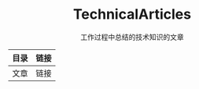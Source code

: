 <div align="center">

# TechnicalArticles
工作过程中总结的技术知识的文章
  
| 目录                                                        | 链接                                                       |
| ------------------------------------------------------------ | ------------------------------------------------------------ |
| 文章                                                        | 链接                                                       |

</div>
